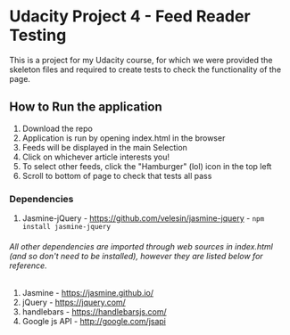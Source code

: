 # Udacity Project 4 - Feed Reader Testing
This is a project for my Udacity course, for which we were provided the skeleton files and required to create tests to check the functionality of the page.

## How to Run the application
1. Download the repo
2. Application is run by opening index.html in the browser
3. Feeds will be displayed in the main Selection
4. Click on whichever article interests you!
5. To select other feeds, click the "Hamburger" (lol) icon in the top left
6. Scroll to bottom of page to check that tests all pass

### Dependencies
1. Jasmine-jQuery - https://github.com/velesin/jasmine-jquery - `npm install jasmine-jquery`

###### All other dependencies are imported through web sources in index.html (and so don't need to be installed), however they are listed below for reference.
1. Jasmine - https://jasmine.github.io/
2. jQuery - https://jquery.com/
3. handlebars - https://handlebarsjs.com/
4. Google js API - http://google.com/jsapi
